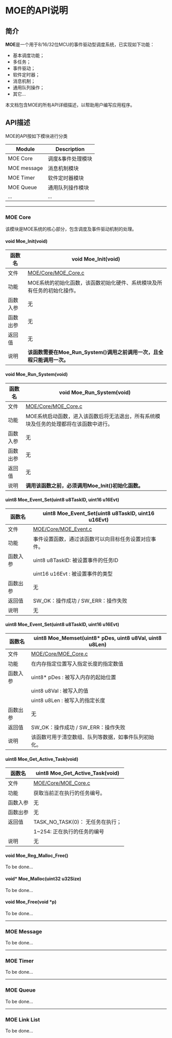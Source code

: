 # MOE的API说明

## 简介
**MOE**是一个用于8/16/32位MCU的事件驱动型调度系统，已实现如下功能：   
- 基本调度功能；
- 多任务；
- 事件驱动；
- 软件定时器；
- 消息机制；
- 通用队列操作；
- 其它...   

本文档包含MOE的所有API详细描述，以帮助用户编写应用程序。

## API描述
MOE的API按如下模块进行分类

Module               | Description
-------------------- | -----------------------------
MOE Core             | 调度&事件处理模块
MOE message          | 消息机制模块
MOE Timer            | 软件定时器模块
MOE Queue            | 通用队列操作模块
...                  | ...

------------

### MOE Core
该模块是MOE系统的核心部分，包含调度及事件驱动机制的处理。
#### void Moe_Init(void)   

函数名           | void Moe_Init(void) 
--------------- | ------------------------------------------------   
文件             | [MOE/Core/MOE_Core.c ](https://github.com/ianhom/MOE/blob/master/Core/MOE_Core.c) 
功能             | MOE系统的初始化函数，该函数初始化硬件、系统模块及所有任务的初始化操作。
函数入参         | 无
函数出参         | 无
返回值           | 无
说明             | **该函数需要在Moe_Run_System()调用之前调用一次，且全程只能调用一次。**   


#### void Moe_Run_System(void)

函数名           | void Moe_Run_System(void)
--------------- | ------------------------------------------------   
文件             | [MOE/Core/MOE_Core.c ](https://github.com/ianhom/MOE/blob/master/Core/MOE_Core.c) 
功能             | MOE系统启动函数，进入该函数后将无法退出，所有系统模块及任务的处理都将在该函数中进行。
函数入参         | 无
函数出参         | 无
返回值           | 无
说明             | **调用该函数之前，必须调用Moe_Init()初始化函数。**   


#### uint8 Moe_Event_Set(uint8 u8TaskID, uint16 u16Evt)

函数名           | uint8 Moe_Event_Set(uint8 u8TaskID, uint16 u16Evt)
--------------- | ------------------------------------------------   
文件             | [MOE/Core/MOE_Event.c ](https://github.com/ianhom/MOE/blob/master/Core/MOE_Event.c) 
功能             | 事件设置函数，通过该函数可以向目标任务设置对应事件。                           
函数入参         | uint8  u8TaskID: 被设置事件的任务ID                                             
                | uint16 u16Evt  : 被设置事件的类型
函数出参         | 无
返回值           | SW_OK：操作成功 / SW_ERR：操作失败
说明             | 无   


#### uint8 Moe_Event_Set(uint8 u8TaskID, uint16 u16Evt)

函数名           | uint8 Moe_Memset(uint8* pDes, uint8 u8Val, uint8 u8Len)
--------------- | ------------------------------------------------   
文件             | [MOE/Core/MOE_Core.c ](https://github.com/ianhom/MOE/blob/master/Core/MOE_Core.c) 
功能             | 在内存指定位置写入指定长度的指定数值                           
函数入参         | uint8* pDes  : 被写入内存的起始位置                                          
                | uint8  u8Val : 被写入的值
                | uint8  u8Len : 被写入的指定长度
函数出参         | 无
返回值           | SW_OK：操作成功 / SW_ERR：操作失败
说明             | 该函数可用于清空数组、队列等数据，如事件队列初始化。


#### uint8 Moe_Get_Active_Task(void)

函数名           | uint8 Moe_Get_Active_Task(void)
--------------- | ------------------------------------------------   
文件             | [MOE/Core/MOE_Core.c ](https://github.com/ianhom/MOE/blob/master/Core/MOE_Core.c) 
功能             | 获取当前正在执行的任务编号。
函数入参         | 无
函数出参         | 无
返回值           | TASK_NO_TASK(0)： 无任务在执行；
                | 1~254:            正在执行的任务的编号
说明             | 无
   
#### void Moe_Reg_Malloc_Free()
To be done...
#### void* Moe_Malloc(uint32 u32Size)
To be done...
#### void Moe_Free(void *p)
To be done...   

------------   

### MOE Message
To be done...   

------------

### MOE Timer
To be done...   

------------

### MOE Queue
To be done...   

-------------   

### MOE Link List
To be done...

